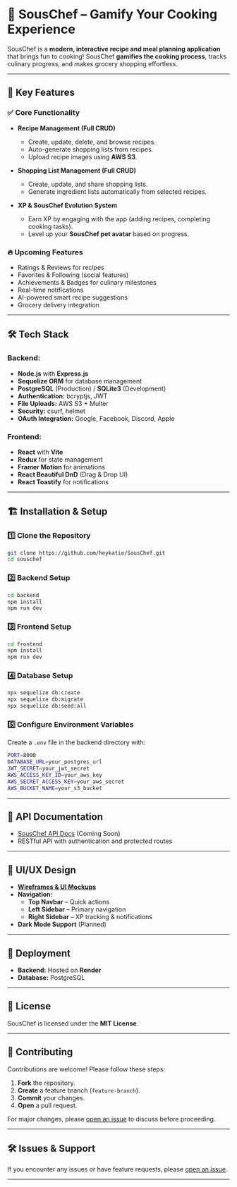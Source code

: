 # 🍳 SousChef – Gamify Your Cooking Experience

SousChef is a **modern, interactive recipe and meal planning application** that brings fun to cooking! SousChef **gamifies the cooking process**, tracks culinary progress, and makes grocery shopping effortless.

---

## 🎯 Key Features

### ✅ Core Functionality
- **Recipe Management (Full CRUD)**
  - Create, update, delete, and browse recipes.
  - Auto-generate shopping lists from recipes.
  - Upload recipe images using **AWS S3**.

- **Shopping List Management (Full CRUD)**
  - Create, update, and share shopping lists.
  - Generate ingredient lists automatically from selected recipes.

- **XP & SousChef Evolution System**
  - Earn XP by engaging with the app (adding recipes, completing cooking tasks).
  - Level up your **SousChef pet avatar** based on progress.

### 🔥 Upcoming Features
- Ratings & Reviews for recipes
- Favorites & Following (social features)
- Achievements & Badges for culinary milestones
- Real-time notifications
- AI-powered smart recipe suggestions
- Grocery delivery integration

---

## 🛠️ Tech Stack

### Backend:
- **Node.js** with **Express.js**
- **Sequelize ORM** for database management
- **PostgreSQL** (Production) / **SQLite3** (Development)
- **Authentication:** bcryptjs, JWT
- **File Uploads:** AWS S3 + Multer
- **Security:** csurf, helmet
- **OAuth Integration:** Google, Facebook, Discord, Apple

### Frontend:
- **React** with **Vite**
- **Redux** for state management
- **Framer Motion** for animations
- **React Beautiful DnD** (Drag & Drop UI)
- **React Toastify** for notifications

---

## 🏗️ Installation & Setup

### 1️⃣ Clone the Repository
```sh
git clone https://github.com/heykatie/SousChef.git
cd souschef
```

### 2️⃣ Backend Setup
```sh
cd backend
npm install
npm run dev
```

### 3️⃣ Frontend Setup
```sh
cd frontend
npm install
npm run dev
```

### 4️⃣ Database Setup
```sh
npx sequelize db:create
npx sequelize db:migrate
npx sequelize db:seed:all
```

### 5️⃣ Configure Environment Variables
Create a `.env` file in the backend directory with:
```sh
PORT=8000
DATABASE_URL=your_postgres_url
JWT_SECRET=your_jwt_secret
AWS_ACCESS_KEY_ID=your_aws_key
AWS_SECRET_ACCESS_KEY=your_aws_secret
AWS_BUCKET_NAME=your_s3_bucket
```

---

## 📖 API Documentation
- [SousChef API Docs](#) (Coming Soon)
- RESTful API with authentication and protected routes

---

## 🎨 UI/UX Design
- **[Wireframes & UI Mockups](#)**
- **Navigation:**
  - **Top Navbar** – Quick actions
  - **Left Sidebar** – Primary navigation
  - **Right Sidebar** – XP tracking & notifications
- **Dark Mode Support** (Planned)

---

## 🚀 Deployment
- **Backend:** Hosted on **Render**
- **Database:** PostgreSQL

---

## 📜 License
SousChef is licensed under the **MIT License**.

---

## 🤝 Contributing

Contributions are welcome! Please follow these steps:
1. **Fork** the repository.
2. **Create** a feature branch (`feature-branch`).
3. **Commit** your changes.
4. **Open** a pull request.

For major changes, please [open an issue](https://github.com/heykatie/SousChef/issues) to discuss before proceeding.

---

## 🛠️ Issues & Support

If you encounter any issues or have feature requests, please [open an issue](https://github.com/heykatie/SousChef/issues).

---
